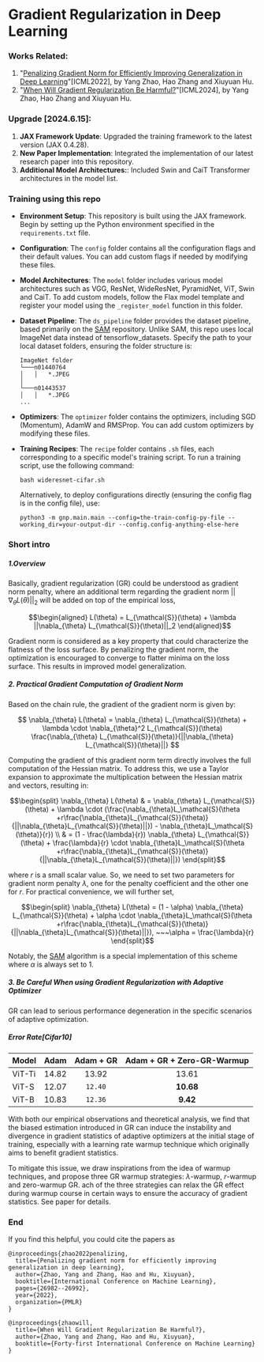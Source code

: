 # Gradient Regularization in Deep Learning

### Works Related:

1. "[Penalizing Gradient Norm for Efficiently Improving Generalization in Deep Learning](https://arxiv.org/abs/2202.03599)"[ICML2022], by Yang Zhao, Hao Zhang and Xiuyuan Hu.
2. "[When Will Gradient Regularization Be Harmful?](https://arxiv.org/abs/2406.09723)"[ICML2024], by Yang Zhao, Hao Zhang and Xiuyuan Hu.

### Upgrade [2024.6.15]:

1. **JAX Framework Update**: Upgraded the training framework to the latest version (JAX 0.4.28).
2. **New Paper Implementation**: Integrated the implementation of our latest research paper into this repository.
3. **Additional Model Architectures:**: Included Swin and CaiT Transformer architectures in the model list.

### Training using this repo

* **Environment Setup**: This repository is built using the JAX framework. Begin by setting up the Python environment specified in the `requirements.txt` file.

* **Configuration**: The `config` folder contains all the configuration flags and their default values. You can add custom flags if needed by modifying these files.

* **Model Architectures**: The `model` folder includes various model architectures such as VGG, ResNet, WideResNet, PyramidNet, ViT, Swin and CaiT. To add custom models, follow the Flax model template and register your model using the `_register_model` function in this folder.

* **Dataset Pipeline**: The `ds_pipeline` folder provides the dataset pipeline, based primarily on the [SAM](https://github.com/google-research/sam) repository. Unlike SAM, this repo uses local ImageNet data instead of tensorflow_datasets. Specify the path to your local dataset folders, ensuring the folder structure is:
    ```
    ImageNet folder
    └───n01440764
    │   │   *.JPEG
    │
    └───n01443537
    │   │   *.JPEG
    ...
    ```

* **Optimizers**: The `optimizer` folder contains the optimizers, including SGD (Momentum), AdamW and RMSProp. You can add custom optimizers by modifying these files.

* **Training Recipes**: The `recipe` folder contains `.sh` files, each corresponding to a specific model's training script. To run a training script, use the following command:
    ```
    bash wideresnet-cifar.sh
    ```
  
  Alternatively, to deploy configurations directly (ensuring the config flag is in the config file), use:
    ```
    python3 -m gnp.main.main --config=the-train-config-py-file --working_dir=your-output-dir --config.config-anything-else-here
    ```


### Short intro

##### 1.Overview

Basically, gradient regularization (GR) could be understood as gradient norm penalty, where an additional term regarding the gradient norm $||\nabla_{\theta} L(\theta)||_2$ will be added on top of the empirical loss,

$$\begin{aligned}
L(\theta) = L_{\mathcal{S}}(\theta) + \lambda ||\nabla_{\theta} L_{\mathcal{S}}(\theta)||_2
\end{aligned}$$

Gradient norm is considered as a key property that could characterize the flatness of the loss surface. By penalizing the gradient norm, the optimization is encouraged to converge to flatter minima on the loss surface. This results in improved model generalization.


##### 2. Practical Gradient Computation of Gradient Norm

Based on the chain rule, the gradient of the gradient norm is given by:

$$
\nabla_{\theta} L(\theta) = \nabla_{\theta} L_{\mathcal{S}}(\theta) + \lambda \cdot \nabla_{\theta}^2 L_{\mathcal{S}}(\theta) \frac{\nabla_{\theta} L_{\mathcal{S}}(\theta)}{||\nabla_{\theta} L_{\mathcal{S}}(\theta)||}
$$

Computing the gradient of this gradient norm term directly involves the full computation of the Hessian matrix. To address this, we use a Taylor expansion to approximate the multiplication between the Hessian matrix and vectors, resulting in:

$$\begin{split}
    \nabla_{\theta} L(\theta) & = \nabla_{\theta} L_{\mathcal{S}}(\theta) + \lambda \cdot (\frac{\nabla_{\theta}L_\mathcal{S}(\theta +r\frac{\nabla_{\theta}L_{\mathcal{S}}(\theta)}{||\nabla_{\theta}L_{\mathcal{S}}(\theta)||}) - \nabla_{\theta}L_\mathcal{S}(\theta)}{r}) \\
    & = (1 - \frac{\lambda}{r}) \nabla_{\theta} L_{\mathcal{S}}(\theta) + \frac{\lambda}{r} \cdot \nabla_{\theta}L_\mathcal{S}(\theta +r\frac{\nabla_{\theta}L_{\mathcal{S}}(\theta)}{||\nabla_{\theta}L_{\mathcal{S}}(\theta)||})
\end{split}$$
 
where $r$ is a small scalar value. So, we need to set two parameters for gradient norm penalty $\lambda$, one for the penalty coefficient and the other one for $r$. For practical convenience, we will further set,


$$\begin{split}
 \nabla_{\theta} L(\theta) = (1 - \alpha) \nabla_{\theta} L_{\mathcal{S}}(\theta) + \alpha \cdot \nabla_{\theta}L_\mathcal{S}(\theta +r\frac{\nabla_{\theta}L_{\mathcal{S}}(\theta)}{||\nabla_{\theta}L_{\mathcal{S}}(\theta)||}), ~~~\alpha = \frac{\lambda}{r}
\end{split}$$


Notably, the [SAM](https://github.com/google-research/sam) algorithm is a special implementation of this scheme where $\alpha$ is always set to 1.


##### 3. **Be Careful** When using Gradient Regularization with Adaptive Optimizer

GR can lead to serious performance degeneration in the specific scenarios of adaptive optimization. 

##### Error Rate[Cifar10]
| Model | Adam | Adam + GR | Adam + GR + Zero-GR-Warmup
|----------|:----------:|:----------:|:----------:|
| ViT-Ti   | 14.82  | 13.92   | 13.61 |
| ViT-S   | 12.07  | `12.40` | **10.68** |
| ViT-B   | 10.83  | `12.36` | **9.42** |

With both our empirical observations and theoretical analysis, we find that the biased estimation introduced in GR can induce the instability and divergence in gradient statistics of adaptive optimizers at the initial stage of training, especially with a learning rate warmup technique which originally aims to benefit gradient statistics.

To mitigate this issue, we draw inspirations from the idea of warmup techniques, and propose three GR warmup strategies: $\lambda$-warmup, $r$-warmup and zero-warmup GR. ach of the three strategies can relax the GR effect during warmup course in certain ways to ensure the accuracy of gradient statistics. See paper for details.

### End

If you find this helpful, you could cite the papers as
```
@inproceedings{zhao2022penalizing,
  title={Penalizing gradient norm for efficiently improving generalization in deep learning},
  author={Zhao, Yang and Zhang, Hao and Hu, Xiuyuan},
  booktitle={International Conference on Machine Learning},
  pages={26982--26992},
  year={2022},
  organization={PMLR}
}

@inproceedings{zhaowill,
  title={When Will Gradient Regularization Be Harmful?},
  author={Zhao, Yang and Zhang, Hao and Hu, Xiuyuan},
  booktitle={Forty-first International Conference on Machine Learning}
}